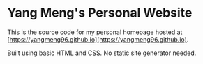 # Yang Meng's Personal Website

This is the source code for my personal homepage hosted at [https://yangmeng96.github.io](https://yangmeng96.github.io).

Built using basic HTML and CSS. No static site generator needed.